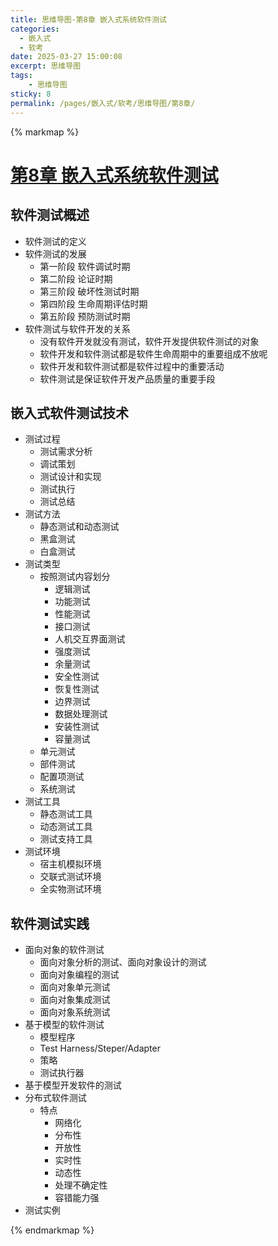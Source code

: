 ```yaml
---
title: 思维导图-第8章 嵌入式系统软件测试
categories:
  - 嵌入式
  - 软考
date: 2025-03-27 15:00:08
excerpt: 思维导图
tags:
    - 思维导图
sticky: 8
permalink: /pages/嵌入式/软考/思维导图/第8章/
---
```



{% markmap %}

# [第8章 嵌入式系统软件测试](/pages/嵌入式/软考/思维导图/)

## 软件测试概述

- 软件测试的定义
- 软件测试的发展
    - 第一阶段 软件调试时期
    - 第二阶段 论证时期
    - 第三阶段 破坏性测试时期
    - 第四阶段 生命周期评估时期
    - 第五阶段 预防测试时期
- 软件测试与软件开发的关系
    - 没有软件开发就没有测试，软件开发提供软件测试的对象
    - 软件开发和软件测试都是软件生命周期中的重要组成不放呢
    - 软件开发和软件测试都是软件过程中的重要活动
    - 软件测试是保证软件开发产品质量的重要手段


## 嵌入式软件测试技术

- 测试过程
    - 测试需求分析
    - 调试策划
    - 测试设计和实现
    - 测试执行
    - 测试总结
- 测试方法
    - 静态测试和动态测试
    - 黑盒测试
    - 白盒测试
- 测试类型
    - 按照测试内容划分
        - 逻辑测试
        - 功能测试
        - 性能测试
        - 接口测试
        - 人机交互界面测试
        - 强度测试
        - 余量测试
        - 安全性测试
        - 恢复性测试
        - 边界测试
        - 数据处理测试
        - 安装性测试
        - 容量测试
    - 单元测试
    - 部件测试
    - 配置项测试
    - 系统测试
- 测试工具
    - 静态测试工具
    - 动态测试工具
    - 测试支持工具
- 测试环境
    - 宿主机模拟环境
    - 交联式测试环境
    - 全实物测试环境



## 软件测试实践

- 面向对象的软件测试
    - 面向对象分析的测试、面向对象设计的测试
    - 面向对象编程的测试
    - 面向对象单元测试
    - 面向对象集成测试
    - 面向对象系统测试
- 基于模型的软件测试
    - 模型程序
    - Test Harness/Steper/Adapter
    - 策略
    - 测试执行器
- 基于模型开发软件的测试
- 分布式软件测试
    - 特点
        - 网络化
        - 分布性
        - 开放性
        - 实时性
        - 动态性
        - 处理不确定性
        - 容错能力强
- 测试实例


{% endmarkmap %}